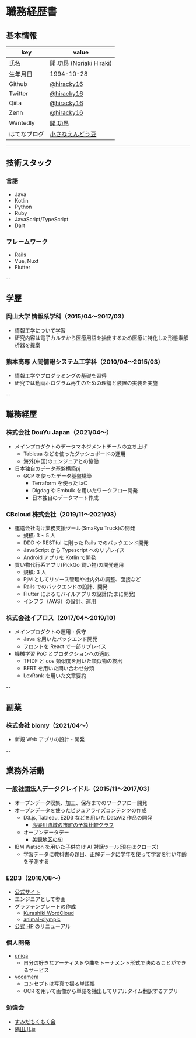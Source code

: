 # 職務経歴書

## 基本情報

| key          | value                                                              |
| ------------ | ------------------------------------------------------------------ |
| 氏名         | 開 功昂 (Noriaki Hiraki)                                           |
| 生年月日     | 1994-10-28                                                         |
| Github       | [@hiracky16](https://github.com/hiracky16)                         |
| Twitter      | [@hiracky16](https://twitter.com/hiracky16)                        |
| Qiita        | [@hiracky16](https://qiita.com/hiracky16)                          |
| Zenn         | [@hiracky16](https://zenn.dev/hiracky16)                           |
| Wantedly     | [開 功昂](https://www.wantedly.com/users/17916993?profile_v1=true) |
| はてなブログ | [小さなえんどう豆](https://h-piiice16.hatenablog.com/)             |

---

## 技術スタック

### 言語

- Java
- Kotlin
- Python
- Ruby
- JavaScript/TypeScript
- Dart

### フレームワーク

- Rails
- Vue, Nuxt
- Flutter

--

## 学歴

### 岡山大学 情報系学科（2015/04〜2017/03）

- 情報工学について学習
- 研究内容は電子カルテから医療用語を抽出するため医療に特化した形態素解析器を提案

### 熊本高専 人間情報システム工学科（2010/04〜2015/03）

- 情報工学やプログラミングの基礎を習得
- 研究では動画ホログラム再生のための理論と装置の実装を実施

--

## 職務経歴

### 株式会社 DouYu Japan（2021/04〜）

- メインプロダクトのデータマネジメントチームの立ち上げ
  - Tableua などを使ったダッシュボードの運用
  - 海外(中国)のエンジニアとの協働
- 日本独自のデータ基盤構築pj
  - GCP を使ったデータ基盤構築
	- Terraform を使った IaC
	- Digdag や Embulk を用いたワークフロー開発
	- 日本独自のデータマート作成


### CBcloud 株式会社（2019/11〜2021/03）

- 運送会社向け業務支援ツール(SmaRyu Truck)の開発
  - 規模: 3 ~ 5 人
  - DDD や RESTful に則った Rails でのバックエンド開発
  - JavaScript から Typescript へのリプレイス
  - Android アプリを Kotlin で開発
- 買い物代行系アプリ(PickGo 買い物)の開発運用
  - 規模: 3 人
  - PjM としてリソース管理や社内外の調整、面接など
  - Rails でのバックエンドの設計、開発
  - Flutter によるモバイルアプリの設計(たまに開発)
  - インフラ（AWS）の設計、運用

### 株式会社イプロス（2017/04〜2019/10）

- メインプロダクトの運用・保守
  - Java を用いたバックエンド開発
  - フロントを React で一部リプレイス
- 機械学習 PoC とプロダクションへの適応
  - TFIDF と cos 類似度を用いた類似物の検出
  - BERT を用いた問い合わせ分類
  - LexRank を用いた文章要約

--

## 副業

### 株式会社 biomy（2021/04〜）
- 新規 Web アプリの設計・開発

--

## 業務外活動
### 一般社団法人データクレイドル（2015/11〜2017/03）

- オープンデータ収集、加工、保存までのワークフロー開発
- オープンデータを使ったビジュアライズコンテンツの作成
	- D3.js, Tableau, E2D3 などを用いた DataViz 作品の開発
		- [高梁川流域の市町の予算比較グラフ](http://hiracky16.github.io/takahashi_yosan/)
	- オープンデータデー
		- [美観地区の旬](https://hiracky16.github.io/2016-0305-IODD/#/)
- IBM Watson を用いた子供向け AI 対話ツール(現在はクローズ)
	- 学習データに教科書の題目、正解データに学年を使って学習を行い年齢を予測する

### E2D3（2016/08〜）

- [公式サイト](http://e2d3.org/)
- エンジニアとして参画
- グラフテンプレートの作成
	- [Kurashiki WordCloud](https://a.e2d3.org/chart.html#kurashiki_wordcloud!js!csv)
	- [animal-olympic](https://a.e2d3.org/chart.html#animal-olympic-2!js!csv)
- [公式 HP](http://e2d3.org/) のリニューアル

### 個人開発

- [uniqa](https://www.uniqa.site/)
  - 自分の好きなアーティストや曲をトーナメント形式で決めることができるサービス
- [vocamera](https://github.com/hiracky16/vocamera)
  - コンセプトは写真で撮る単語帳
  - OCR を用いて画像から単語を抽出してリアルタイム翻訳するアプリ

### 勉強会

- [すみだもくもく会](https://sumida-mokumoku.connpass.com/)
- [隅田川.js](https://sumidagawajs.connpass.com/)

